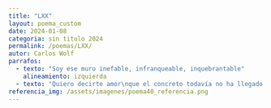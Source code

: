 ```yaml
---
title: "LXX"
layout: poema_custom
date: 2024-01-08
categoria: sin titulo 2024
permalink: /poemas/LXX/
autor: Carlos Wolf
parrafos:
  - texto: "Soy ese muro inefable, infranqueable, inquebrantable"
    alineamiento: izquierda
  - texto: "Quiero decirte amor\nque el concreto todavía no ha llegado a mi corazón\ncorazón de melón\nQuiero decirte amor\nQue te amo vagamente como lo hace mi calle en los pies\npienso y te pienso"
referencia_img: /assets/imagenes/poema40_referencia.png
---
```

